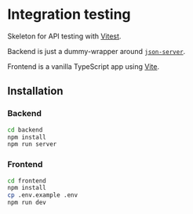 # Integration testing

Skeleton for API testing with [Vitest](https://vitest.dev/).

Backend is just a dummy-wrapper around [`json-server`](https://github.com/typicode/json-server).

Frontend is a vanilla TypeScript app using [Vite](https://vitejs.dev/).

## Installation

### Backend

```zsh
cd backend
npm install
npm run server
```

### Frontend

```zsh
cd frontend
npm install
cp .env.example .env
npm run dev
```
